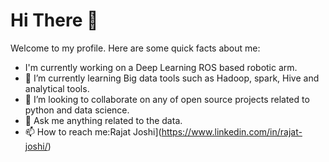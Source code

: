 # Hi There 👋

Welcome to my profile. Here are some quick facts about me:

- I'm currently working on a Deep Learning ROS based robotic arm.
- 👀 I’m currently learning Big data tools such as Hadoop, spark, Hive and analytical tools.
- 🌱 I’m looking to collaborate on any of open source projects related to python and data science.
- 💞 Ask me anything related to the data.
- 📫 How to reach me:Rajat Joshi](https://www.linkedin.com/in/rajat-joshi/)

<!---
Rajat-ops/Rajat-ops is a ✨ special ✨ repository because its `README.md` (this file) appears on your GitHub profile.
You can click the Preview link to take a look at your changes.
--->
